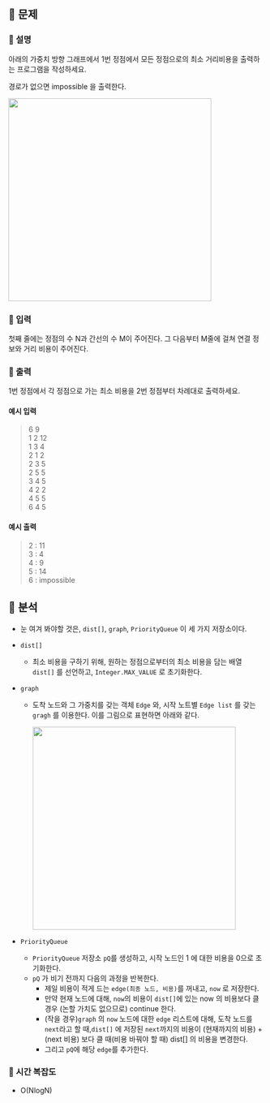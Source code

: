 ## 📍 문제

### 🧷 설명

아래의 가중치 방향 그래프에서 1번 정점에서 모든 정점으로의 최소 거리비용을 출력하는 프로그램을 작성하세요.

경로가 없으면 impossible 을 출력한다.

<img width=400 src="https://github.com/OhHaneol/Algorithm-Study/assets/62991586/5e7e7ebd-dd33-45bb-9d45-00018fe76375">

### 🧷 입력

첫째 줄에는 정점의 수 N과 간선의 수 M이 주어진다. 그 다음부터 M줄에 걸쳐 연결 정보와 거리 비용이 주어진다.

### 🧷 출력

1번 정점에서 각 정점으로 가는 최소 비용을 2번 정점부터 차례대로 출력하세요.

#### 예시 입력  
> 6 9  
> 1 2 12  
> 1 3 4  
> 2 1 2  
> 2 3 5  
> 2 5 5  
> 3 4 5  
> 4 2 2  
> 4 5 5  
> 6 4 5

#### 예시 출력  
> 2 : 11  
> 3 : 4  
> 4 : 9  
> 5 : 14  
> 6 : impossible


## 📍 분석

- 눈 여겨 봐야할 것은, `dist[]`, `graph`, `PriorityQueue` 이 세 가지 저장소이다.

- `dist[]`
  - 최소 비용을 구하기 위해, 원하는 정점으로부터의 최소 비용을 담는 배열 `dist[]` 를 선언하고, `Integer.MAX_VALUE` 로 초기화한다.

- `graph`
  - 도착 노드와 그 가중치를 갖는 객체 `Edge` 와, 시작 노트별 `Edge list` 를 갖는 `gragh` 를 이용한다. 이를 그림으로 표현하면 아래와 같다.

    <img width=400 src="https://github.com/OhHaneol/Algorithm-Study/assets/62991586/cf3bcda5-527d-41ef-983b-6486387b4e11">

- `PriorityQueue`
  - `PriorityQueue` 저장소 `pQ`를 생성하고, 시작 노드인 1 에 대한 비용을 0으로 초기화한다.
  - `pQ` 가 비기 전까지 다음의 과정을 반복한다.
    - 제일 비용이 적게 드는 `edge(최종 노드, 비용)`를 꺼내고, `now` 로 저장한다.
    - 만약 현재 노드에 대해, `now`의 비용이 `dist[]`에 있는 now 의 비용보다 클 경우 (논할 가치도 없으므로) continue 한다.
    - (작을 경우)`graph` 의 `now` 노드에 대한 `edge` 리스트에 대해, 도착 노드를 `next`라고 할 때,`dist[]` 에 저장된 `next`까지의 비용이 (현재까지의 비용) + (next 비용) 보다 클 때(비용 바꿔야 할 때) dist[] 의 비용을 변경한다.
    - 그리고 `pQ`에 해당 `edge`를 추가한다.

### 🧷 시간 복잡도
- O(NlogN)

